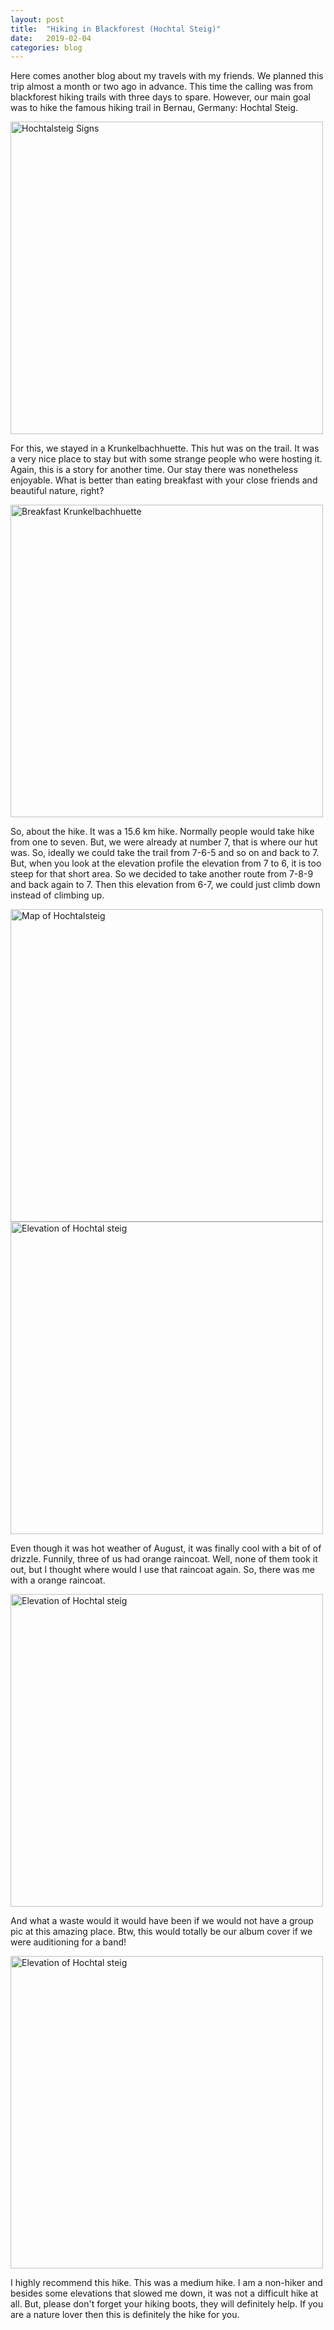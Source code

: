 ```yaml
---
layout: post
title:  "Hiking in Blackforest (Hochtal Steig)"
date:   2019-02-04
categories: blog
---
```


Here comes another blog about my travels with my friends. We planned this trip almost a month or two ago in advance. This time the calling was from blackforest hiking trails with three days to spare. However, our main goal was to hike the famous hiking trail in Bernau, Germany: Hochtal Steig. 

<img alt="Hochtalsteig Signs" src="http://sadiksha.github.io/assets/img/hochtalsteig/Signs.jpg" width="500">

For this, we stayed in a Krunkelbachhuette. This hut was on the trail. It was a very nice place to stay but with some strange people who were hosting it. Again, this is a story for another time. Our stay there was nonetheless enjoyable. What is better than eating breakfast with your close friends and beautiful nature, right?

<img alt="Breakfast Krunkelbachhuette" src="http://sadiksha.github.io/assets/img/hochtalsteig/Breakfast_krunkelbachhuette.JPG" width="500">

So, about the hike. It was a 15.6 km hike. Normally people would take hike from one to seven. But, we were already at number 7, that is where our hut was. So, ideally we could take the trail from 7-6-5 and so on and back to 7. But, when you look at the elevation profile the elevation from 7 to 6, it is too steep for that short area. So we decided to take another route from 7-8-9 and back again to 7. Then this elevation from 6-7, we could just climb down instead of climbing up. 

<img alt="Map of Hochtalsteig" src="http://sadiksha.github.io/assets/img/hochtalsteig/Map.jpg" width="500">

<img alt="Elevation of Hochtal steig" src="http://sadiksha.github.io/assets/img/hochtalsteig/elevation_map.jpg" width="500">

Even though it was hot weather of August, it was finally cool with a bit of of drizzle. Funnily, three of us had orange raincoat. Well, none of them took it out, but I thought where would I use that raincoat again. So, there was me with a orange raincoat. 

<img alt="Elevation of Hochtal steig" src="http://sadiksha.github.io/assets/img/hochtalsteig/WithRaincoat.JPG" width="500">

And what a waste would it would have been if we would not have a group pic at this amazing place. Btw, this would totally be our album cover if we were auditioning for a band! 

<img alt="Elevation of Hochtal steig" src="http://sadiksha.github.io/assets/img/hochtalsteig/GroupPic.JPG" width="500">

I highly recommend this hike. This was a medium hike. I am a non-hiker and besides some elevations that slowed me down, it was not a difficult hike at all. But, please don't forget your hiking boots, they will definitely help. If you are a nature lover then this is definitely the hike for you.
